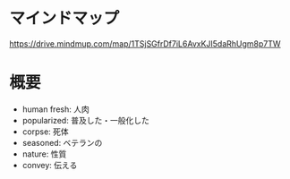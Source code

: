 # マインドマップ
https://drive.mindmup.com/map/1TSjSGfrDf7iL6AvxKJI5daRhUgm8p7TW

# 概要

- human fresh: 人肉
- popularized: 普及した・一般化した
- corpse: 死体
- seasoned: ベテランの
- nature:  性質
- convey: 伝える